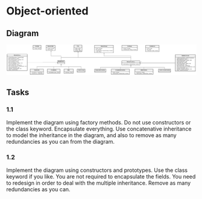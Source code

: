 # Object-oriented

## Diagram
![Alt text](diagram.png "Diagram")

## Tasks

### 1.1
Implement the diagram using factory methods. Do not use constructors or the class keyword. Encapsulate everything. Use concatenative inheritance to model the inheritance in the diagram, and also to remove as many redundancies as you can from the diagram.

### 1.2
Implement the diagram using constructors and prototypes. Use the class keyword if you like. You are not required to encapsulate the fields. You need to redesign in order to deal with the multiple inheritance. Remove as many redundancies as you can.
